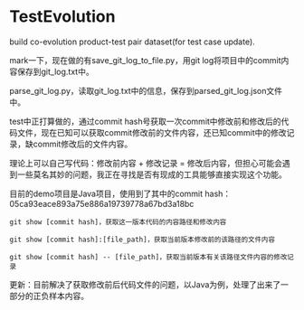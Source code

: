 # TestEvolution
build co-evolution product-test pair dataset(for test case update).

mark一下，现在做的有save_git_log_to_file.py，用git log将项目中的commit内容保存到git_log.txt中。

parse_git_log.py，读取git_log.txt中的信息，保存到parsed_git_log.json文件中。

test中正打算做的，通过commit hash号获取一次commit中修改前和修改后的代码文件，现在已知可以获取commit修改前的文件内容，还已知commit中的修改记录，缺commit修改后的文件内容。

理论上可以自己写代码：修改前内容 + 修改记录 = 修改后内容，但担心可能会遇到一些莫名其妙的问题，我正在寻找是否有现成的工具能够直接实现这个功能。

目前的demo项目是Java项目，使用到了其中的commit hash：05ca93eace893a75e886a19739778a67bd3a18bc

```
git show [commit hash]，获取这一版本代码的内容路径和修改内容

git show [commit hash]:[file_path]，获取当前版本修改前的该路径的文件内容

git show [commit hash] -- [file_path]，获取当前版本有关该路径文件内容的修改记录
```

更新：目前解决了获取修改前后代码文件的问题，以Java为例，处理了出来了一部分的正负样本内容。